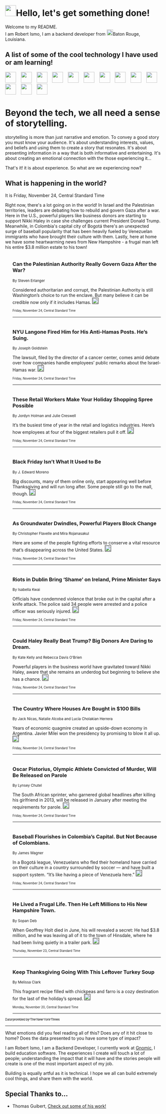 <h1><img src="https://emojis.slackmojis.com/emojis/images/1643514375/3493/hot-coffee.gif?1643514375" width="35"/>Hello, let's get something done!</h1>

<p>Welcome to my README.<br/>
I am Robert Ismo, I am a backend developer from <img src="https://emojis.slackmojis.com/emojis/images/1638395689/50435/moulin_rouge.png?1638395689" width="20"/>Baton Rouge, Louisiana.</p>
<h2>A list of some of the cool technology I have used or am learning!</h2>
<p>
<img src="https://emojis.slackmojis.com/emojis/images/1643516091/21142/meow_bongotap.gif?1643516091" width="35" alt="">
<img src="https://img.shields.io/badge/Favorite%20Frontend%20Framework-SvelteKit-f83903" alt="">
<img src="https://img.shields.io/badge/Second%20Favorite-Vue-40b581" alt="">
<img src="https://img.shields.io/badge/Most%20Used%20Runtime-Nodejs-78b061" alt="">
<img src="https://emojis.slackmojis.com/emojis/images/1643517416/34482/fire.gif?1643517416" width="35" alt="">
<img src="https://img.shields.io/badge/Javascript%20But%20Better-Typescript-0078ca" alt="">
<img src="https://img.shields.io/badge/Favorite%20Language-Elixir-3e244d" alt="">
<img src="https://img.shields.io/badge/Containerize%20Everything-Docker-6ac9ef" alt="">
<img src="https://emojis.slackmojis.com/emojis/images/1643514596/5999/meow_party.gif?1643514596" width="35" alt="">
<img src="https://img.shields.io/badge/API%20Love%20Language-Graphql-de32a5" alt="">
<img src="https://img.shields.io/badge/Our%20Favorite%20Version%20Controller-Git-e94f33" alt="">
<img src="https://img.shields.io/badge/Favorite%20Database-Redis-d42d1d" alt="">
<img src="https://emojis.slackmojis.com/emojis/images/1643514559/5584/deployparrot.gif?1643514559" width="35" alt="">
<img src="https://img.shields.io/badge/Container%20Interstate-RabbitMQ-f66200" alt="">
<img src="https://img.shields.io/badge/Gotta%20Learn-Kubernetes-316adf" alt="">
<img src="https://img.shields.io/badge/Really%20Mature%20Now-WASM-654fef" alt="">
<img src="https://emojis.slackmojis.com/emojis/images/1666642497/61942/dance_vibe.gif?1666642497" width="35" alt="">
<img src="https://img.shields.io/badge/For%20My%20M1-ARM64-657d96" alt="">
<img src="https://img.shields.io/badge/Loving%20This%20So%20Much-TailwindCSS-17bcb5" alt="">
<img src="https://img.shields.io/badge/Cool%20Build%20Tool-Vite-f9cb24" alt="">
<img src="https://emojis.slackmojis.com/emojis/images/1669231376/62819/working-on-it.gif?1669231376" width="35" alt="">
<img src="https://img.shields.io/badge/Fun%20and%20Easy%20Database-MongoDB-5f8c49" alt="">
<img src="https://img.shields.io/badge/JS%20Life%20Support-NPM-c73737" alt="">
<img src="https://img.shields.io/badge/I%20Liked%20It-DynamoDB-0073b9" alt="">
<img src="https://emojis.slackmojis.com/emojis/images/1643514045/46/question.gif?1643514045" width="35" alt="">
<img src="https://img.shields.io/badge/cool-React-60d6f9" alt="">
<img src="https://img.shields.io/badge/Future%20Big%20Project-Lambda-f37e00" alt="">
<img src="https://img.shields.io/badge/NPM%20But%20Better-PNPM-f1aa07" alt="">
<img src="https://emojis.slackmojis.com/emojis/images/1643514943/9662/fbwow.gif?1643514943" width="35" alt="">
<img src="https://img.shields.io/badge/First%20Language-C-662079" alt="">
<img src="https://img.shields.io/badge/Where%20I%20Deploy%20Frontend-Vercel-000000" alt="">
<img src="https://img.shields.io/badge/Who%20Does%20not%20Want%20an%20App-Swift-f9492a" alt="">
<img src="https://emojis.slackmojis.com/emojis/images/1643514058/151/javascript.png?1643514058" width="35" alt="">
<img src="https://img.shields.io/badge/cool-Python-fbd542" alt="">
<img src="https://img.shields.io/badge/Favorite%20Something-Stripe-656cdc" alt="">
<img src="https://img.shields.io/badge/Of%20Course-HTML5-ed6327" alt="">
<img src="https://emojis.slackmojis.com/emojis/images/1660415405/60731/bomb.gif?1660415405" width="35" alt="">
<img src="https://img.shields.io/badge/hate-CSS-2964ec" alt="">
<img src="https://img.shields.io/badge/Learning-CircleCI-141215" alt="">
<img src="https://img.shields.io/badge/Learning-Rust-fbbb3b" alt="">
<img src="https://emojis.slackmojis.com/emojis/images/1660415397/60712/writing-hand.gif?1660415397" width="35" alt="">
<img src="https://img.shields.io/badge/Dev%20Browser%20of%20Choice-Firefox-cc4e26" alt="">
<img src="https://img.shields.io/badge/Recoverying%20From%20Windows-UNIX-1781e3" alt="">
<img src="https://img.shields.io/badge/LOVE-LogSeq-90c1c2" alt="">
<img src="https://emojis.slackmojis.com/emojis/images/1643514066/223/kirby.gif?1643514066" width="35" alt="">
<img src="https://img.shields.io/badge/Daily%20Driver-MacOS-e6e6e8" alt="">
<img src="https://img.shields.io/badge/Git%20Server-Github-000000" alt="">
<img src="https://img.shields.io/badge/enjoyable-EC2-f17428" alt="">
<img src="https://emojis.slackmojis.com/emojis/images/1643514239/2069/excited.gif?1643514239" width="35" alt="">
</p>
<h1>Beyond the tech, we all need a sense of storytelling.</h1>
<p>storytelling is more than just narrative and emotion. To convey a good story you must know your audience. It's about understanding interests, values, and beliefs and using them to create a story that resonates. It's about presenting information in a way that is both informative and entertaining. It's about creating an emotional connection with the those experiencing it...</p>
<p>That's it! it is about experience. So what are we experiencing now?</p>
<h2>What is happening in the world?</h2>
<p>It is Friday, November 24, Central Standard Time</p>
<p>
Right now, there&#39;s a lot going on in the world! In Israel and the Palestinian territories, leaders are debating how to rebuild and govern Gaza after a war. Here in the U.S., powerful players like business donors are starting to support Nikki Haley in case she challenges current President Donald Trump. Meanwhile, in Colombia&#39;s capital city of Bogotá there&#39;s an unexpected surge of baseball popularity that has been heavily fueled by Venezuelan immigrants who have brought their culture with them. Lastly, here at home we have some heartwarming news from New Hampshire - a frugal man left his entire $3.8 million estate to his town!</p>
<ol>
<img src="https://img.shields.io/badge/-world-blue" alt="">
<h3>Can the Palestinian Authority Really Govern Gaza After the War?</h3>
<sub>By Steven Erlanger</sub>
<p>Considered authoritarian and corrupt, the Palestinian Authority is still Washington’s choice to run the enclave. But many believe it can be credible now only if it includes Hamas.  <a href=""><img src="https://developer.nytimes.com/files/poweredby_nytimes_30b.png?v=1583354208352" height="20"></a></p>
<sub><sub>Friday, November 24, Central Standard Time</sub></sub>
<hr/>
<img src="https://img.shields.io/badge/-nyregion-blue" alt="">
<h3>NYU Langone Fired Him for His Anti-Hamas Posts. He’s Suing.</h3>
<sub>By Joseph Goldstein</sub>
<p>The lawsuit, filed by the director of a cancer center, comes amid debate over how companies handle employees’ public remarks about the Israel-Hamas war.  <a href=""><img src="https://developer.nytimes.com/files/poweredby_nytimes_30b.png?v=1583354208352" height="20"></a></p>
<sub><sub>Friday, November 24, Central Standard Time</sub></sub>
<hr/>
<img src="https://img.shields.io/badge/-business-blue" alt="">
<h3>These Retail Workers Make Your Holiday Shopping Spree Possible</h3>
<sub>By Jordyn Holman and Julie Creswell</sub>
<p>It’s the busiest time of year in the retail and logistics industries. Here’s how employees at four of the biggest retailers pull it off.  <a href=""><img src="https://developer.nytimes.com/files/poweredby_nytimes_30b.png?v=1583354208352" height="20"></a></p>
<sub><sub>Friday, November 24, Central Standard Time</sub></sub>
<hr/>
<img src="https://img.shields.io/badge/-business-blue" alt="">
<h3>Black Friday Isn’t What It Used to Be</h3>
<sub>By J. Edward Moreno</sub>
<p>Big discounts, many of them online only, start appearing well before Thanksgiving and will run long after. Some people still go to the mall, though.  <a href=""><img src="https://developer.nytimes.com/files/poweredby_nytimes_30b.png?v=1583354208352" height="20"></a></p>
<sub><sub>Friday, November 24, Central Standard Time</sub></sub>
<hr/>
<img src="https://img.shields.io/badge/-climate-blue" alt="">
<h3>As Groundwater Dwindles, Powerful Players Block Change</h3>
<sub>By Christopher Flavelle and Mira Rojanasakul</sub>
<p>Here are some of the people fighting efforts to conserve a vital resource that’s disappearing across the United States.  <a href=""><img src="https://developer.nytimes.com/files/poweredby_nytimes_30b.png?v=1583354208352" height="20"></a></p>
<sub><sub>Friday, November 24, Central Standard Time</sub></sub>
<hr/>
<img src="https://img.shields.io/badge/-world-blue" alt="">
<h3>Riots in Dublin Bring ‘Shame’ on Ireland, Prime Minister Says</h3>
<sub>By Isabella Kwai</sub>
<p>Officials have condemned violence that broke out in the capital after a knife attack. The police said 34 people were arrested and a police officer was seriously injured.  <a href=""><img src="https://developer.nytimes.com/files/poweredby_nytimes_30b.png?v=1583354208352" height="20"></a></p>
<sub><sub>Friday, November 24, Central Standard Time</sub></sub>
<hr/>
<img src="https://img.shields.io/badge/-us-blue" alt="">
<h3>Could Haley Really Beat Trump? Big Donors Are Daring to Dream.</h3>
<sub>By Kate Kelly and Rebecca Davis O’Brien</sub>
<p>Powerful players in the business world have gravitated toward Nikki Haley, aware that she remains an underdog but beginning to believe she has a chance.  <a href=""><img src="https://developer.nytimes.com/files/poweredby_nytimes_30b.png?v=1583354208352" height="20"></a></p>
<sub><sub>Friday, November 24, Central Standard Time</sub></sub>
<hr/>
<img src="https://img.shields.io/badge/-world-blue" alt="">
<h3>The Country Where Houses Are Bought in $100 Bills</h3>
<sub>By Jack Nicas, Natalie Alcoba and Lucía Cholakian Herrera</sub>
<p>Years of economic quagmire created an upside-down economy in Argentina. Javier Milei won the presidency by promising to blow it all up.  <a href=""><img src="https://developer.nytimes.com/files/poweredby_nytimes_30b.png?v=1583354208352" height="20"></a></p>
<sub><sub>Friday, November 24, Central Standard Time</sub></sub>
<hr/>
<img src="https://img.shields.io/badge/-world-blue" alt="">
<h3>Oscar Pistorius, Olympic Athlete Convicted of Murder, Will Be Released on Parole</h3>
<sub>By Lynsey Chutel</sub>
<p>The South African sprinter, who garnered global headlines after killing his girlfriend in 2013, will be released in January after meeting the requirements for parole.  <a href=""><img src="https://developer.nytimes.com/files/poweredby_nytimes_30b.png?v=1583354208352" height="20"></a></p>
<sub><sub>Friday, November 24, Central Standard Time</sub></sub>
<hr/>
<img src="https://img.shields.io/badge/-sports-blue" alt="">
<h3>Baseball Flourishes in Colombia’s Capital. But Not Because of Colombians.</h3>
<sub>By James Wagner</sub>
<p>In a Bogotá league, Venezuelans who fled their homeland have carried on their culture in a country surrounded by soccer — and have built a support system. “It’s like having a piece of Venezuela here.”  <a href=""><img src="https://developer.nytimes.com/files/poweredby_nytimes_30b.png?v=1583354208352" height="20"></a></p>
<sub><sub>Friday, November 24, Central Standard Time</sub></sub>
<hr/>
<img src="https://img.shields.io/badge/-us-blue" alt="">
<h3>He Lived a Frugal Life. Then He Left Millions to His New Hampshire Town.</h3>
<sub>By Sopan Deb</sub>
<p>When Geoffrey Holt died in June, his will revealed a secret: He had $3.8 million, and he was leaving all of it to the town of Hinsdale, where he had been living quietly in a trailer park.  <a href=""><img src="https://developer.nytimes.com/files/poweredby_nytimes_30b.png?v=1583354208352" height="20"></a></p>
<sub><sub>Thursday, November 23, Central Standard Time</sub></sub>
<hr/>
<img src="https://img.shields.io/badge/-dining-blue" alt="">
<h3>Keep Thanksgiving Going With This Leftover Turkey Soup</h3>
<sub>By Melissa Clark</sub>
<p>This fragrant recipe filled with chickpeas and farro is a cozy destination for the last of the holiday’s spread.  <a href=""><img src="https://developer.nytimes.com/files/poweredby_nytimes_30b.png?v=1583354208352" height="20"></a></p>
<sub><sub>Monday, November 20, Central Standard Time</sub></sub>
<hr/>
</ol>
<a href="https://developer.nytimes.com"><sub><sub>Data provided by The New York Times</sub></sub></a>
<hr/>
<p>What emotions did you feel reading all of this? Does any of it hit close to home? Does the data presented to you have some type of impact?</p>
<p>I am Robert Ismo, I am a Backend Developer, I currently work at <a href="https://gnomic.education/">Gnomic</a>, I build education software. The experiences I create will touch a lot of people; understanding the impact that it will have and the stories people will create is one of the most important aspect of my job.</p>
<p>Building is equally artful as it is technical. I hope we all can build extremely cool things, and share them with the world.</p>
<h2>Special Thanks to...</h2>
<ul>
<li>Thomas Guibert, <a href="https://github.com/thmsgbrt/thmsgbrt">Check out some of his work!</a></li>
</ul>